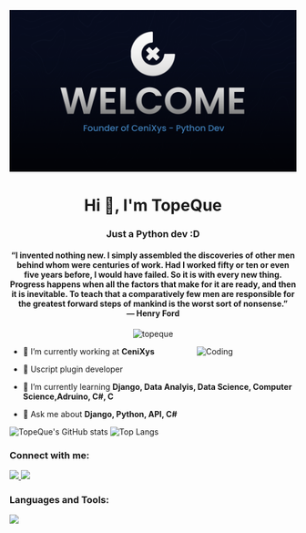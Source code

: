 ![Header](./banner.png)
<h1 align="center">Hi 👋, I'm TopeQue</h1>
<h3 align="center">Just a Python dev :D </h3>
<h4 align="center">“I invented nothing new. I simply assembled the discoveries of other men behind whom were centuries of work. Had I worked fifty or ten or even five years before, I would have failed. So it is with every new thing. Progress happens when all the factors that make for it are ready, and then it is inevitable. To teach that a comparatively few men are responsible for the greatest forward steps of mankind is the worst sort of nonsense.” <br>― Henry Ford</h4>
<p align="center"> <img src="https://komarev.com/ghpvc/?username=topeque&label=Profile%20views&color=070B1C&style=flat" alt="topeque" /> </p>
<img align="right" alt="Coding" width="175" src="https://media1.giphy.com/media/2IudUHdI075HL02Pkk/giphy.gif?cid=ecf05e47ivkn5ji01780hlnjoa3umwqt85fstt5v4tl3ijfa&ep=v1_gifs_search&rid=giphy.gif&ct=g">

- 🔭 I’m currently working at **CeniXys**
- 🔭 Uscript plugin developer
- 🌱 I’m currently learning **Django, Data Analyis, Data Science, Computer Science,Adruino, C#, C**

- 💬 Ask me about **Django, Python, API, C#**

![TopeQue's GitHub stats](https://github-readme-stats.vercel.app/api?username=TopeMe&show_icons=true&theme=holi&border_radius=9.0) ![Top Langs](https://github-readme-stats.vercel.app/api/top-langs/?username=TopeMe&layout=donut&theme=holi&border_radius=9.0)

<h3 align="left">Connect with me:</h3>
<p align="left" >
  <a href="https://www.linkedin.com/in/christopher-ejada-jr-712673239/">
    <img src="https://skillicons.dev/icons?i=linkedin" />
  </a>
  <a href="https://stackoverflow.com/users/18223044/topepe">
    <img src="https://skillicons.dev/icons?i=stackoverflow" />
  </a>
</p>

<h3 align="left">Languages and Tools:</h3>
<p align="left">
  <a href="https://skillicons.dev">
    <img src="https://skillicons.dev/icons?i=androidstudio,arduino,bash,bootstrap,cs,css,django,figma,git,html,java,js,mysql,nginx,ps,postgres,python,qt,sqlite" />
  </a>
</p>
